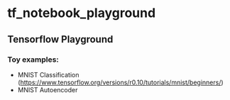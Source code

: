 # tf_notebook_playground

## Tensorflow Playground

### Toy examples:
* MNIST Classification (https://www.tensorflow.org/versions/r0.10/tutorials/mnist/beginners/)
* MNIST Autoencoder


